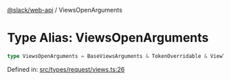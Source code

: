 [@slack/web-api](../index.md) / ViewsOpenArguments

# Type Alias: ViewsOpenArguments

```ts
type ViewsOpenArguments = BaseViewsArguments & TokenOverridable & ViewTriggerId | ViewInteractivityPointer;
```

Defined in: [src/types/request/views.ts:26](https://github.com/slackapi/node-slack-sdk/blob/main/packages/web-api/src/types/request/views.ts#L26)
